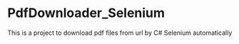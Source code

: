 # PdfDownloader_Selenium
This is a project to download pdf files from url by C# Selenium automatically 
